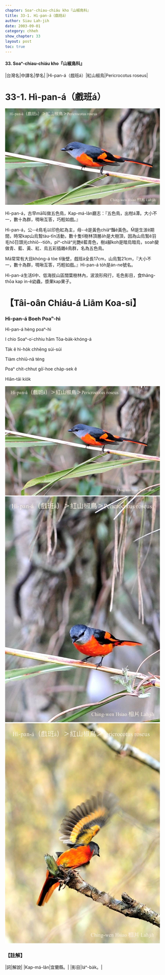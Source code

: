 ```yaml
---
chapter: Soaⁿ-chiau-chiáu kho『山椒鳥科』
title: 33-1. Hì-pan-á（戲班á）
author: Siau Lah-jih
date: 2003-09-01
category: chheh
show_chapter: 33
layout: post
toc: true
---
```


#### 33. Soaⁿ-chiau-chiáu kho『山椒鳥科』


|台灣名|中譯名|學名|
|Hì-pan-á（戲班á）|紅山椒鳥|Pericrocotus roseus|

# 33-1. Hì-pan-á（戲班á）

![](../too5/33/33-1-3.Hì-pan-á.jpg)


Hì-pan-á，古早mā叫做五色鳥，Kap-má-lân廳志：『五色鳥，出柑á潭。大小不一，數十為群，啁啾互答，巧輕如戲。』

Hì-pan-á，公--ê鳥毛以印色紅為主，母--ê是黃色chiâⁿ豔ê黃色。M̄是生湠ê期間，時常kap山烏鶖tàu-tīn活動，數十隻tī樹林頂層a̍h是大樹頂，因為山烏鶖ê羽毛hō͘日頭光chhiō--tio̍h，pìⁿ-chiâⁿ光艷ê藍青色，樹á腳koh是暗烏暗烏，soah變做青、藍、黃、紅、烏五彩插雜ê鳥群，名為五色鳥。

Mā常常有大目khóng-á tòe tī後壁，戲班á全長17cm，山烏鶖21cm，『大小不一，數十為群，啁啾互答，巧輕如戲。』Hì-pan-á to̍h是án-ne號名。

Hì-pan-á生活tī中、低海拔山區闊葉樹林內，波浪形飛行，毛色影目，食thâng-thōa kap in-ê幼蟲，漿果kap果子。


# 【Tâi-oân Chiáu-á Liām Koa-si】

### **Hì-pan-á Boeh Poaⁿ-hì**

Hì-pan-á hèng poaⁿ-hì

I chio Soaⁿ-o͘-chhiu hām Tōa-ba̍k-khóng-á

Ta̍k ê hì-ho̍k chhēng súi-súi

Tiàm chhiū-nâ téng

Poaⁿ chi̍t-chhut gō͘-hoe cha̍p-sek ê

Hiān-tāi kio̍k


![](../too5/33/33-1-2.Hì-pan-á.jpg)
![](../too5/33/33-1-1.Hì-pan-á.jpg)
![](../too5/33/33-1-4.Hì-pan-á.jpg)


### 【註解】

|詞|解說|
|Kap-má-lân|宜蘭縣。|
|影目|Iáⁿ-ba̍k。|




